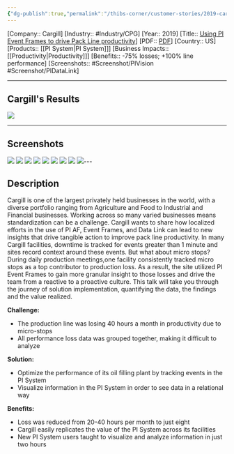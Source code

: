 ```yaml
---
{"dg-publish":true,"permalink":"/thibs-corner/customer-stories/2019-cargill-using-pi-event-frames-to-drive-pack-line-productivity/"}
---
```


[Company:: Cargill]
[Industry:: #Industry/CPG]
[Year:: 2019]
[Title:: [Using PI Event Frames to drive Pack Line productivity](https://resources.osisoft.com/presentations/small-effort-with-a--big-payoff---using-pi-event-frames-to-drive-pack-line-productivity--cargillx/)]
[PDF:: [PDF](https://cdn.osisoft.com/osi/presentations/2019-uc-san-francisco/US19NA-D2FB03-Cargill-Vahle-Small-effort-with-a-big-payoff-Using-PI-Event-Frames-to-drive-Pack-Line-productivity.pdf)]
[Country:: US]
[Products:: [[PI System\|PI System]]]
[Business Impacts:: [[Productivity\|Productivity]]]
[Benefits:: -75% losses; +100% line performance]
[Screenshots:: #Screenshot/PIVision #Screenshot/PIDataLink]

---
## Cargill's Results
![](https://i.imgur.com/fbNyWMJ.png)

---
## Screenshots
![](https://i.imgur.com/CtjZMs4.png)
![](https://i.imgur.com/lqJDcHW.png)
![](https://i.imgur.com/DpDVp7Z.png)
![](https://i.imgur.com/EhHRzS6.png)
![](https://i.imgur.com/2C3F2mx.png)
![](https://i.imgur.com/ZMFXxxK.png)
![](https://i.imgur.com/dIYbuG2.png)
![](https://i.imgur.com/j0rCwBy.png)
![](https://i.imgur.com/dG82Apz.png)---
## Description
Cargill is one of the largest privately held businesses in the world, with a diverse portfolio ranging from Agriculture and Food to Industrial and Financial businesses. Working across so many varied businesses means standardization can be a challenge. Cargill wants to share how localized efforts in the use of PI AF, Event Frames, and Data Link can lead to new insights that drive tangible action to improve pack line productivity. In many Cargill facilities, downtime is tracked for events greater than 1 minute and sites record context around these events. But what about micro stops? During daily production meetings,one facility consistently tracked micro stops as a top contributor to production loss. As a result, the site utilized PI Event Frames to gain more granular insight to those losses and drive the team from a reactive to a proactive culture. This talk will take you through the journey of solution implementation, quantifying the data, the findings and the value realized.

**Challenge:**
- The production line was losing 40 hours a month in productivity due to micro-stops
- All performance loss data was grouped together, making it difficult to analyze

**Solution:**
- Optimize the performance of its oil filling plant by tracking events in the PI System
- Visualize information in the PI System in order to see data in a relational way

**Benefits:**
- Loss was reduced from 20-40 hours per month to just eight
- Cargill easily replicates the value of the PI System across its facilities
- New PI System users taught to visualize and analyze information in just two hours

